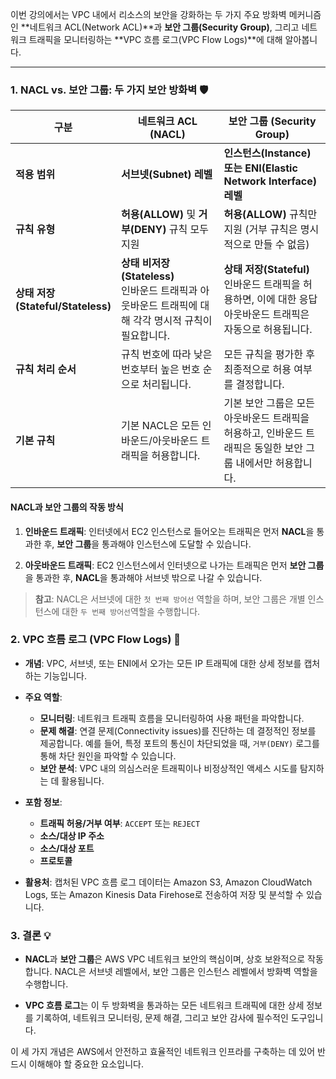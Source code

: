 
이번 강의에서는 VPC 내에서 리소스의 보안을 강화하는 두 가지 주요 방화벽 메커니즘인 **네트워크 ACL(Network ACL)**과 **보안 그룹(Security Group)**, 그리고 네트워크 트래픽을 모니터링하는 **VPC 흐름 로그(VPC Flow Logs)**에 대해 알아봅니다.

---

### 1. NACL vs. 보안 그룹: 두 가지 보안 방화벽 🛡️

|구분|네트워크 ACL (NACL)|보안 그룹 (Security Group)|
|---|---|---|
|**적용 범위**|**서브넷(Subnet) 레벨**|**인스턴스(Instance) 또는 ENI(Elastic Network Interface) 레벨**|
|**규칙 유형**|**허용(ALLOW)** 및 **거부(DENY)** 규칙 모두 지원|**허용(ALLOW)** 규칙만 지원 (거부 규칙은 명시적으로 만들 수 없음)|
|**상태 저장  <br>(Stateful/Stateless)**|**상태 비저장(Stateless)**  <br>인바운드 트래픽과 아웃바운드 트래픽에 대해 각각 명시적 규칙이 필요합니다.|**상태 저장(Stateful)**  <br>인바운드 트래픽을 허용하면, 이에 대한 응답 아웃바운드 트래픽은 자동으로 허용됩니다.|
|**규칙 처리 순서**|규칙 번호에 따라 낮은 번호부터 높은 번호 순으로 처리됩니다.|모든 규칙을 평가한 후 최종적으로 허용 여부를 결정합니다.|
|**기본 규칙**|기본 NACL은 모든 인바운드/아웃바운드 트래픽을 허용합니다.|기본 보안 그룹은 모든 아웃바운드 트래픽을 허용하고, 인바운드 트래픽은 동일한 보안 그룹 내에서만 허용합니다.|

#### NACL과 보안 그룹의 작동 방식

1. **인바운드 트래픽**: 인터넷에서 EC2 인스턴스로 들어오는 트래픽은 먼저 **NACL**을 통과한 후, **보안 그룹**을 통과해야 인스턴스에 도달할 수 있습니다.
    
2. **아웃바운드 트래픽**: EC2 인스턴스에서 인터넷으로 나가는 트래픽은 먼저 **보안 그룹**을 통과한 후, **NACL**을 통과해야 서브넷 밖으로 나갈 수 있습니다.
    

> **참고**: NACL은 서브넷에 대한 `첫 번째 방어선` 역할을 하며, 보안 그룹은 개별 인스턴스에 대한 `두 번째 방어선`역할을 수행합니다.

### 2. VPC 흐름 로그 (VPC Flow Logs) 📝

- **개념**: VPC, 서브넷, 또는 ENI에서 오가는 모든 IP 트래픽에 대한 상세 정보를 캡처하는 기능입니다.
- **주요 역할**:
    
    - **모니터링**: 네트워크 트래픽 흐름을 모니터링하여 사용 패턴을 파악합니다.
    - **문제 해결**: 연결 문제(Connectivity issues)를 진단하는 데 결정적인 정보를 제공합니다. 예를 들어, 특정 포트의 통신이 차단되었을 때, `거부(DENY)` 로그를 통해 차단 원인을 파악할 수 있습니다.
    - **보안 분석**: VPC 내의 의심스러운 트래픽이나 비정상적인 액세스 시도를 탐지하는 데 활용됩니다.

- **포함 정보**:

    - **트래픽 허용/거부 여부**: `ACCEPT` 또는 `REJECT`
    - **소스/대상 IP 주소**
    - **소스/대상 포트**
    - **프로토콜**
        
- **활용처**: 캡처된 VPC 흐름 로그 데이터는 Amazon S3, Amazon CloudWatch Logs, 또는 Amazon Kinesis Data Firehose로 전송하여 저장 및 분석할 수 있습니다.

### 3. 결론 💡

- **NACL**과 **보안 그룹**은 AWS VPC 네트워크 보안의 핵심이며, 상호 보완적으로 작동합니다. NACL은 서브넷 레벨에서, 보안 그룹은 인스턴스 레벨에서 방화벽 역할을 수행합니다.
    
- **VPC 흐름 로그**는 이 두 방화벽을 통과하는 모든 네트워크 트래픽에 대한 상세 정보를 기록하여, 네트워크 모니터링, 문제 해결, 그리고 보안 감사에 필수적인 도구입니다.
    

이 세 가지 개념은 AWS에서 안전하고 효율적인 네트워크 인프라를 구축하는 데 있어 반드시 이해해야 할 중요한 요소입니다.
